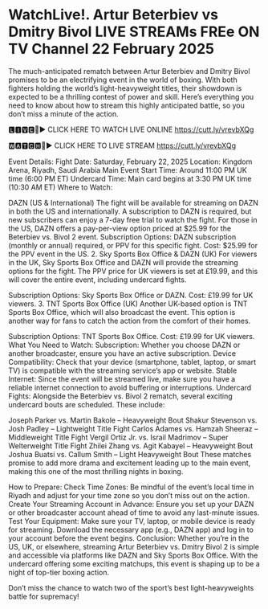 # WatchLive!. Artur Beterbiev vs Dmitry Bivol  LIVE STREAMs FREe ON TV Channel 22 February 2025
The much-anticipated rematch between Artur Beterbiev and Dmitry Bivol promises to be an electrifying event in the world of boxing. With both fighters holding the world’s light-heavyweight titles, their showdown is expected to be a thrilling contest of power and skill. Here’s everything you need to know about how to stream this highly anticipated battle, so you don’t miss a minute of the action.

🅻🅸🆅🅴🔴▶️ CLICK HERE TO WATCH LIVE ONLINE https://cutt.ly/vrevbXQg

🆆🅰🆃🅲🅷🔴▶️ CLICK HERE TO LIVE STREAM https://cutt.ly/vrevbXQg

Event Details: Fight Date: Saturday, February 22, 2025 Location: Kingdom Arena, Riyadh, Saudi Arabia Main Event Start Time: Around 11:00 PM UK time (6:00 PM ET) Undercard Time: Main card begins at 3:30 PM UK time (10:30 AM ET) Where to Watch:

DAZN (US & International) The fight will be available for streaming on DAZN in both the US and internationally. A subscription to DAZN is required, but new subscribers can enjoy a 7-day free trial to watch the fight. For those in the US, DAZN offers a pay-per-view option priced at $25.99 for the Beterbiev vs. Bivol 2 event. Subscription Options: DAZN subscription (monthly or annual) required, or PPV for this specific fight. Cost: $25.99 for the PPV event in the US. 2. Sky Sports Box Office & DAZN (UK) For viewers in the UK, Sky Sports Box Office and DAZN will provide the streaming options for the fight. The PPV price for UK viewers is set at £19.99, and this will cover the entire event, including undercard fights.

Subscription Options: Sky Sports Box Office or DAZN. Cost: £19.99 for UK viewers. 3. TNT Sports Box Office (UK) Another UK-based option is TNT Sports Box Office, which will also broadcast the event. This option is another way for fans to catch the action from the comfort of their homes.

Subscription Options: TNT Sports Box Office. Cost: £19.99 for UK viewers. What You Need to Watch: Subscription: Whether you choose DAZN or another broadcaster, ensure you have an active subscription. Device Compatibility: Check that your device (smartphone, tablet, laptop, or smart TV) is compatible with the streaming service’s app or website. Stable Internet: Since the event will be streamed live, make sure you have a reliable internet connection to avoid buffering or interruptions. Undercard Fights: Alongside the Beterbiev vs. Bivol 2 rematch, several exciting undercard bouts are scheduled. These include:

Joseph Parker vs. Martin Bakole – Heavyweight Bout Shakur Stevenson vs. Josh Padley – Lightweight Title Fight Carlos Adames vs. Hamzah Sheeraz – Middleweight Title Fight Vergil Ortiz Jr. vs. Israil Madrimov – Super Welterweight Title Fight Zhilei Zhang vs. Agit Kabayel – Heavyweight Bout Joshua Buatsi vs. Callum Smith – Light Heavyweight Bout These matches promise to add more drama and excitement leading up to the main event, making this one of the most thrilling nights in boxing.

How to Prepare: Check Time Zones: Be mindful of the event’s local time in Riyadh and adjust for your time zone so you don’t miss out on the action. Create Your Streaming Account in Advance: Ensure you set up your DAZN or other broadcaster account ahead of time to avoid any last-minute issues. Test Your Equipment: Make sure your TV, laptop, or mobile device is ready for streaming. Download the necessary app (e.g., DAZN app) and log in to your account before the event begins. Conclusion: Whether you’re in the US, UK, or elsewhere, streaming Artur Beterbiev vs. Dmitry Bivol 2 is simple and accessible via platforms like DAZN and Sky Sports Box Office. With the undercard offering some exciting matchups, this event is shaping up to be a night of top-tier boxing action.

Don’t miss the chance to watch two of the sport’s best light-heavyweights battle for supremacy!
